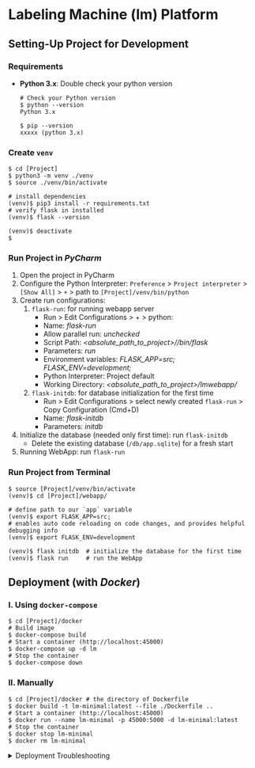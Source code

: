 # Labeling Machine (lm) Platform

## Setting-Up Project for Development

### Requirements
- __Python 3.x__: Double check your python version
    ```
    # Check your Python version
    $ python --version
    Python 3.x
    
    $ pip --version
    xxxxx (python 3.x)
    ```

### Create `venv`
```shell
$ cd [Project]
$ python3 -m venv ./venv
$ source ./venv/bin/activate

# install dependencies
(venv)$ pip3 install -r requirements.txt
# verify flask in installed
(venv)$ flask --version

(venv)$ deactivate
$
```
   
### Run Project in _PyCharm_
1. Open the project in PyCharm
2. Configure the Python Interpreter: `Preference` > `Project interpreter` > `[Show All]` > `+` > path to `[Project]/venv/bin/python`
3. Create run configurations:
    1. `flask-run`: for running webapp server
        - Run > Edit Configurations > + > python:
        - Name: _flask-run_
        - Allow parallel run: _unchecked_
        - Script Path: _<absolute_path_to_project>/<venv>/bin/flask_
        - Parameters: _run_
        - Environment variables: _FLASK_APP=src; FLASK_ENV=development;_
        - Python Interpreter: Project default
        - Working Directory: _<absolute_path_to_project>/lmwebapp/_
    2. `flask-initdb`: for database initialization for the first time
        - Run > Edit Configurations > select newly created `flask-run` > Copy Configuration (Cmd+D)
        - Name: _flask-initdb_
        - Parameters: _initdb_
4. Initialize the database (needed only first time): run `flask-initdb`
   - Delete the existing database (`/db/app.sqlite`) for a fresh start
5. Running WebApp: run `flask-run`

### Run Project from Terminal
```shell
$ source [Project]/venv/bin/activate
(venv)$ cd [Project]/webapp/

# define path to our `app` variable
(venv)$ export FLASK_APP=src;
# enables auto code reloading on code changes, and provides helpful debugging info
(venv)$ export FLASK_ENV=development

(venv)$ flask initdb  # initialize the database for the first time
(venv)$ flask run     # run the WebApp
```

   
## Deployment (with _Docker_)

### I. Using `docker-compose`
```shell
$ cd [Project]/docker
# Build image
$ docker-compose build
# Start a container (http://localhost:45000)
$ docker-compose up -d lm
# Stop the container
$ docker-compose down
```

### II. Manually
```shell
$ cd [Project]/docker # the directory of Dockerfile
$ docker build -t lm-minimal:latest --file ./Dockerfile ..
# Start a container (http://localhost:45000)
$ docker run --name lm-minimal -p 45000:5000 -d lm-minimal:latest
# Stop the container
$ docker stop lm-minimal
$ docker rm lm-minimal
```

<details>
<summary>Deployment Troubleshooting</summary>

1. Why I still see the old database, although I updated db in the new image?
   - If Docker Volume for older container exist, the volume doesn't get replaced with new images. Otherwise, we couldn't update our image without losing our existing data.
   - **Solution**:
     1. Find "Volume Name": `docker inspect container_name` and look for `Mounts > Name` field.
     2. Delete the volume: `docker volume rm volume_name`
        - If it errors that volume is in use, try to stop container: `docker stop container_name` 
        - Note: if you created the volume using `docker-compose` in the first place you have to remove the container:
          1. `docker rm -v container_name` (`-v`: remove volume as well) 
          2. `docker volume rm volume_name`  

2. How can I copy database from the running container?
   - `docker cp container_name:/app/LabelingMachine/db/app.sqlite ~/local/path`

3. How can I update the python code on the fly?
    - `docker exec -it container_name /bin/bash`
    - Do your changes
    - `exit`
    - **Note**: Such changes are not persistent, so it's better you update source-code and build a new image.
</details>